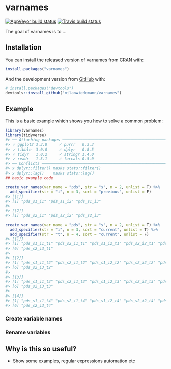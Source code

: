 
<!-- README.md is generated from README.Rmd. Please edit that file -->

# varnames

<!-- badges: start -->

[![AppVeyor build
status](https://ci.appveyor.com/api/projects/status/github/milanwiedemann/varnames?branch=master&svg=true)](https://ci.appveyor.com/project/milanwiedemann/varnames)
[![Travis build
status](https://travis-ci.com/milanwiedemann/varnames.svg?branch=master)](https://travis-ci.com/milanwiedemann/varnames)
<!-- badges: end -->

The goal of varnames is to …

## Installation

You can install the released version of varnames from
[CRAN](https://CRAN.R-project.org) with:

``` r
install.packages("varnames")
```

And the development version from [GitHub](https://github.com/) with:

``` r
# install.packages("devtools")
devtools::install_github("milanwiedemann/varnames")
```

## Example

This is a basic example which shows you how to solve a common problem:

``` r
library(varnames)
library(tidyverse)
#> ── Attaching packages ───────────────────────────────────────────────────────────────────────────────────── tidyverse 1.3.0 ──
#> ✓ ggplot2 3.3.0     ✓ purrr   0.3.3
#> ✓ tibble  3.0.0     ✓ dplyr   0.8.5
#> ✓ tidyr   1.0.2     ✓ stringr 1.4.0
#> ✓ readr   1.3.1     ✓ forcats 0.5.0
#> ── Conflicts ──────────────────────────────────────────────────────────────────────────────────────── tidyverse_conflicts() ──
#> x dplyr::filter() masks stats::filter()
#> x dplyr::lag()    masks stats::lag()
## basic example code

create_var_names(var_name = "pds", str = "s", n = 2, unlist = T) %>% 
  add_specifier(str = "i", n = 3, sort = "previous", unlist = F) 
#> [[1]]
#> [1] "pds_s1_i1" "pds_s1_i2" "pds_s1_i3"
#> 
#> [[2]]
#> [1] "pds_s2_i1" "pds_s2_i2" "pds_s2_i3"

create_var_names(var_name = "pds", str = "s", n = 2, unlist = T) %>% 
  add_specifier(str = "i", n = 3, sort = "current", unlist = T) %>% 
  add_specifier(str = "t", n = 4, sort = "current", unlist = F)
#> [[1]]
#> [1] "pds_s1_i1_t1" "pds_s2_i1_t1" "pds_s1_i2_t1" "pds_s2_i2_t1" "pds_s1_i3_t1"
#> [6] "pds_s2_i3_t1"
#> 
#> [[2]]
#> [1] "pds_s1_i1_t2" "pds_s2_i1_t2" "pds_s1_i2_t2" "pds_s2_i2_t2" "pds_s1_i3_t2"
#> [6] "pds_s2_i3_t2"
#> 
#> [[3]]
#> [1] "pds_s1_i1_t3" "pds_s2_i1_t3" "pds_s1_i2_t3" "pds_s2_i2_t3" "pds_s1_i3_t3"
#> [6] "pds_s2_i3_t3"
#> 
#> [[4]]
#> [1] "pds_s1_i1_t4" "pds_s2_i1_t4" "pds_s1_i2_t4" "pds_s2_i2_t4" "pds_s1_i3_t4"
#> [6] "pds_s2_i3_t4"
```

### Create variable names

### Rename variables

## Why is this so useful?

  - Show some examples, regular expressions automation etc
